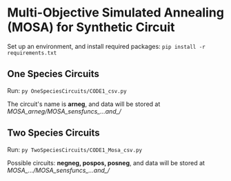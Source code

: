 # Multi-Objective Simulated Annealing (MOSA) for Synthetic Circuit

Set up an environment, and install required packages: ``pip install -r requirements.txt``

## One Species Circuits

Run: ``py OneSpeciesCircuits/CODE1_csv.py`` 

The circuit's name is **arneg**, and data will be stored at *MOSA_arneg/MOSA_sensfuncs_...and_/*

## Two Species Circuits

Run: ``py TwoSpeciesCircuits/CODE1_Mosa_csv.py``

Possible circuits: **negneg, pospos, posneg**, and data will be stored at *MOSA_.../MOSA_sensfuncs_...and_/*